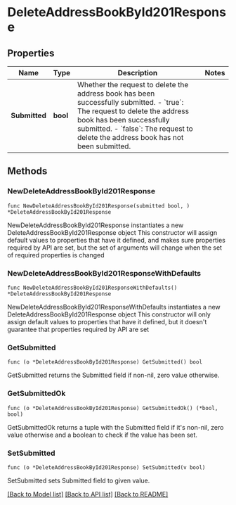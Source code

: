 # DeleteAddressBookById201Response

## Properties

Name | Type | Description | Notes
------------ | ------------- | ------------- | -------------
**Submitted** | **bool** | Whether the request to delete the address book has been successfully submitted. - &#x60;true&#x60;: The request to delete the address book has been successfully submitted. - &#x60;false&#x60;: The request to delete the address book has not been submitted.  | 

## Methods

### NewDeleteAddressBookById201Response

`func NewDeleteAddressBookById201Response(submitted bool, ) *DeleteAddressBookById201Response`

NewDeleteAddressBookById201Response instantiates a new DeleteAddressBookById201Response object
This constructor will assign default values to properties that have it defined,
and makes sure properties required by API are set, but the set of arguments
will change when the set of required properties is changed

### NewDeleteAddressBookById201ResponseWithDefaults

`func NewDeleteAddressBookById201ResponseWithDefaults() *DeleteAddressBookById201Response`

NewDeleteAddressBookById201ResponseWithDefaults instantiates a new DeleteAddressBookById201Response object
This constructor will only assign default values to properties that have it defined,
but it doesn't guarantee that properties required by API are set

### GetSubmitted

`func (o *DeleteAddressBookById201Response) GetSubmitted() bool`

GetSubmitted returns the Submitted field if non-nil, zero value otherwise.

### GetSubmittedOk

`func (o *DeleteAddressBookById201Response) GetSubmittedOk() (*bool, bool)`

GetSubmittedOk returns a tuple with the Submitted field if it's non-nil, zero value otherwise
and a boolean to check if the value has been set.

### SetSubmitted

`func (o *DeleteAddressBookById201Response) SetSubmitted(v bool)`

SetSubmitted sets Submitted field to given value.



[[Back to Model list]](../README.md#documentation-for-models) [[Back to API list]](../README.md#documentation-for-api-endpoints) [[Back to README]](../README.md)


